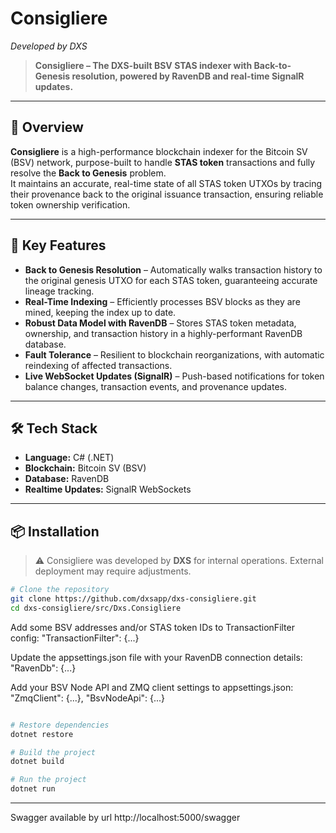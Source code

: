 # Consigliere
*Developed by DXS*

> **Consigliere – The DXS-built BSV STAS indexer with Back-to-Genesis resolution, powered by RavenDB and real-time SignalR updates.**

---

## 📌 Overview

**Consigliere** is a high-performance blockchain indexer for the Bitcoin SV (BSV) network, purpose-built to handle **STAS token** transactions and fully resolve the **Back to Genesis** problem.  
It maintains an accurate, real-time state of all STAS token UTXOs by tracing their provenance back to the original issuance transaction, ensuring reliable token ownership verification.

---

## 🚀 Key Features

- **Back to Genesis Resolution** – Automatically walks transaction history to the original genesis UTXO for each STAS token, guaranteeing accurate lineage tracking.  
- **Real-Time Indexing** – Efficiently processes BSV blocks as they are mined, keeping the index up to date.  
- **Robust Data Model with RavenDB** – Stores STAS token metadata, ownership, and transaction history in a highly-performant RavenDB database.  
- **Fault Tolerance** – Resilient to blockchain reorganizations, with automatic reindexing of affected transactions.  
- **Live WebSocket Updates (SignalR)** – Push-based notifications for token balance changes, transaction events, and provenance updates.  

---

## 🛠 Tech Stack

- **Language:** C# (.NET)  
- **Blockchain:** Bitcoin SV (BSV)  
- **Database:** RavenDB  
- **Realtime Updates:** SignalR WebSockets  

---

## 📦 Installation

> ⚠️ Consigliere was developed by **DXS** for internal operations. External deployment may require adjustments.

```bash
# Clone the repository
git clone https://github.com/dxsapp/dxs-consigliere.git
cd dxs-consigliere/src/Dxs.Consigliere
```

Add some BSV addresses and/or STAS token IDs to TransactionFilter config:
  "TransactionFilter": {...}

Update the appsettings.json file with your RavenDB connection details:
  "RavenDb": {...}

Add your BSV Node API and ZMQ client settings to appsettings.json:
  "ZmqClient": {...},
  "BsvNodeApi": {...}
  
```bash

# Restore dependencies
dotnet restore

# Build the project
dotnet build

# Run the project
dotnet run
```
---

Swagger available by url http://localhost:5000/swagger

